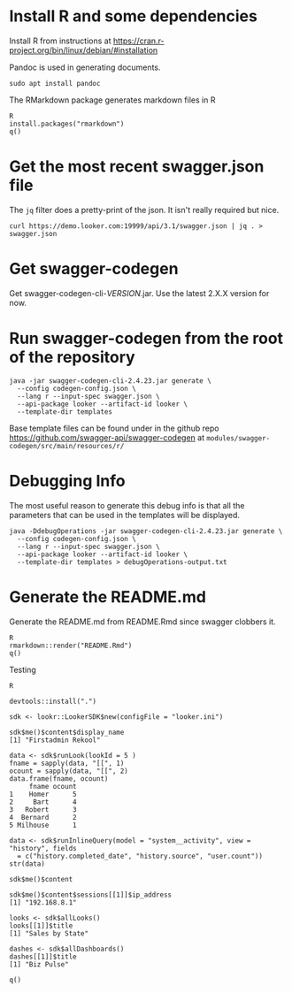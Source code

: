 # Install R and some dependencies

Install R from instructions at https://cran.r-project.org/bin/linux/debian/#installation

Pandoc is used in generating documents.
```
sudo apt install pandoc
```
The RMarkdown package generates markdown files in R
```
R
install.packages("rmarkdown")
q()
```

# Get the most recent swagger.json file

The `jq` filter does a pretty-print of the json. It isn't really required but
nice.

```
curl https://demo.looker.com:19999/api/3.1/swagger.json | jq . > swagger.json
```

# Get swagger-codegen

Get swagger-codegen-cli-*VERSION*.jar. Use the latest 2.X.X version for now.

# Run swagger-codegen from the root of the repository

```
java -jar swagger-codegen-cli-2.4.23.jar generate \
  --config codegen-config.json \
  --lang r --input-spec swagger.json \
  --api-package looker --artifact-id looker \
  --template-dir templates
```

Base template files can be found under in the github repo https://github.com/swagger-api/swagger-codegen at `modules/swagger-codegen/src/main/resources/r/`

# Debugging Info
  
The most useful reason to generate this debug info is that all the parameters
that can be used in the templates will be displayed.

```
java -DdebugOperations -jar swagger-codegen-cli-2.4.23.jar generate \
  --config codegen-config.json \
  --lang r --input-spec swagger.json \
  --api-package looker --artifact-id looker \
  --template-dir templates > debugOperations-output.txt
```

# Generate the README.md
  
Generate the README.md from README.Rmd since swagger clobbers it.

```
R
rmarkdown::render("README.Rmd")
q()
```

Testing
```
R

devtools::install(".")

sdk <- lookr::LookerSDK$new(configFile = "looker.ini")

sdk$me()$content$display_name
[1] "Firstadmin Rekool"

data <- sdk$runLook(lookId = 5 )
fname = sapply(data, "[[", 1)
ocount = sapply(data, "[[", 2)
data.frame(fname, ocount)
     fname ocount
1    Homer      5
2     Bart      4
3   Robert      3
4  Bernard      2
5 Milhouse      1

data <- sdk$runInlineQuery(model = "system__activity", view = "history", fields
  = c("history.completed_date", "history.source", "user.count"))
str(data)

sdk$me()$content

sdk$me()$content$sessions[[1]]$ip_address
[1] "192.168.8.1"

looks <- sdk$allLooks()
looks[[1]]$title
[1] "Sales by State"

dashes <- sdk$allDashboards()
dashes[[1]]$title
[1] "Biz Pulse"

q()
```
